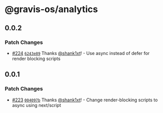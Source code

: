 # @gravis-os/analytics

## 0.0.2

### Patch Changes

- [#224](https://github.com/gravis-os/gravis-os/pull/224) [`6243e89`](https://github.com/gravis-os/gravis-os/commit/6243e890b17515b5b96821c4a988379e6116a1d4) Thanks [@shank1xt](https://github.com/shank1xt)! - Use async instead of defer for render blocking scripts

## 0.0.1

### Patch Changes

- [#223](https://github.com/gravis-os/gravis-os/pull/223) [`004097b`](https://github.com/gravis-os/gravis-os/commit/004097bbbe8979a9b007ea3b852ede917d03a59f) Thanks [@shank1xt](https://github.com/shank1xt)! - Change render-blocking scripts to async using next/script
